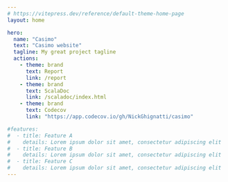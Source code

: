 ```yaml
---
# https://vitepress.dev/reference/default-theme-home-page
layout: home

hero:
  name: "Casimo"
  text: "Casimo website"
  tagline: My great project tagline
  actions:
    - theme: brand
      text: Report
      link: /report
    - theme: brand
      text: ScalaDoc
      link: /scaladoc/index.html
    - theme: brand
      text: Codecov
      link: "https://app.codecov.io/gh/NickGhignatti/casimo"

#features:
#  - title: Feature A
#    details: Lorem ipsum dolor sit amet, consectetur adipiscing elit
#  - title: Feature B
#    details: Lorem ipsum dolor sit amet, consectetur adipiscing elit
#  - title: Feature C
#    details: Lorem ipsum dolor sit amet, consectetur adipiscing elit
---
```


